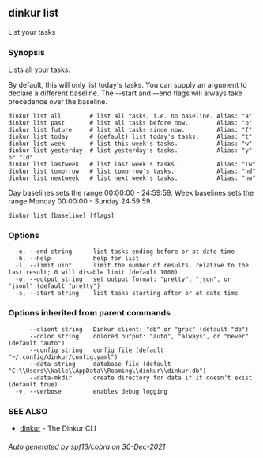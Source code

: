 ## dinkur list

List your tasks

### Synopsis

Lists all your tasks.

By default, this will only list today's tasks. You can supply an argument
to declare a different baseline. The --start and --end flags will always
take precedence over the baseline.

    dinkur list all        # list all tasks, i.e. no baseline. Alias: "a"
    dinkur list past       # list all tasks before now.        Alias: "p"
    dinkur list future     # list all tasks since now.         Alias: "f"
    dinkur list today      # (default) list today's tasks.     Alias: "t"
    dinkur list week       # list this week's tasks.           Alias: "w"
    dinkur list yesterday  # list yesterday's tasks.           Alias: "y" or "ld"
    dinkur list lastweek   # list last week's tasks.           Alias: "lw"
    dinkur list tomorrow   # list tomorrow's tasks.            Alias: "nd"
    dinkur list nextweek   # list next week's tasks.           Alias: "nw"

Day baselines sets the range 00:00:00 - 24:59:59.
Week baselines sets the range Monday 00:00:00 - Sunday 24:59:59.


```
dinkur list [baseline] [flags]
```

### Options

```
  -e, --end string      list tasks ending before or at date time
  -h, --help            help for list
  -l, --limit uint      limit the number of results, relative to the last result; 0 will disable limit (default 1000)
  -o, --output string   set output format: "pretty", "json", or "jsonl" (default "pretty")
  -s, --start string    list tasks starting after or at date time
```

### Options inherited from parent commands

```
      --client string   Dinkur client: "db" or "grpc" (default "db")
      --color string    colored output: "auto", "always", or "never" (default "auto")
      --config string   config file (default "~/.config/dinkur/config.yaml")
      --data string     database file (default "C:\\Users\\kalle\\AppData\\Roaming\\dinkur\\dinkur.db")
      --data-mkdir      create directory for data if it doesn't exist (default true)
  -v, --verbose         enables debug logging
```

### SEE ALSO

* [dinkur](dinkur.md)	 - The Dinkur CLI

###### Auto generated by spf13/cobra on 30-Dec-2021
